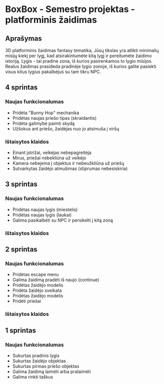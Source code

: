 # BoxBox - Semestro projektas - platforminis žaidimas

## Aprašymas
3D platforminis žaidimas ­fantasy tematika, Jūsų tikslas yra atlikti minimalių misijų kiekį per lygį, kad atsirakintumėte kitą lygį ir pereitumėte žaidimo istoriją.
Lygis - tai pradine zona, iš kurios pasirenkamos to lygio misijos.
Realus žaidimas prasideda pradinėje lygio zonoje, iš kurios galite pasiekti visus kitus lygius pakalbėjus su tam tikru NPC.

## 4 sprintas
### Naujas funkcionalumas
- Pridėta "Bunny Hop" mechanika
- Pridėtas naujas priešo tipas (skraidantis)
- Pridėta galimybė paimti skydą
- Užšokus ant priešo, žaidėjas nuo jo atsimuša į viršų
### Ištaisytos klaidos
- Einant įstrižai, veikėjas nebepagreitėja
- Mirus, priešai nebekliūna už veikėjo
- Kamera nebeįeina į objektus ir nebeužkliūna už priešų
- Sutvarkytas žaidėjo atmušimas (stiprumas nebesiskiria)

## 3 sprintas
### Naujas funkcionalumas
- Pridėtas naujas lygis (miestelis)
- Pridėtas naujas lygis (laukai)
- Galima pasikalbėti su NPC ir persikelti į kitą zoną
### Ištaisytos klaidos

## 2 sprintas
### Naujas funkcionalumas
- Pridėtas escape menu
- Galima žaidimą pradėti iš naujo (continue)
- Pridėtas žaidėjo modelis
- Pridėta žaidėjo sveikata
- Pridėtas žaidėjo modelis
- Pridėti priešai 
### Ištaisytos klaidos


## 1 sprintas
### Naujas funkcionalumas
- Sukurtas pradinis lygis
- Sukurtas žaidėjo objektas
- Sukurtas pirmas priešo objektas
- Galima žaidimą laimėti arba pralaimėti
- Galima rinkti taškus
